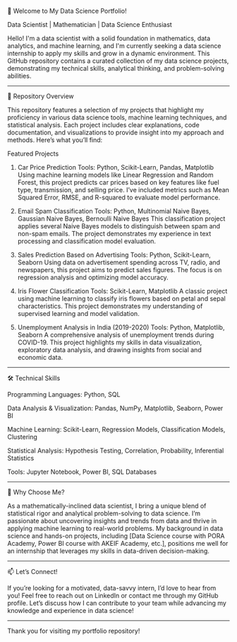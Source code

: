 
👋 Welcome to My Data Science Portfolio!

Data Scientist | Mathematician | Data Science Enthusiast

Hello! I'm a data scientist 
with a solid foundation in 
mathematics, data analytics, 
and machine learning, and I'm 
currently seeking a data science 
internship to apply my skills 
and grow in a dynamic environment. 
This GitHub repository contains a 
curated collection of my data 
science projects, demonstrating 
my technical skills, analytical 
thinking, and problem-solving 
abilities.


---

📂 Repository Overview

This repository features a 
selection of my projects that 
highlight my proficiency in 
various data science tools, 
machine learning techniques, 
and statistical analysis. 
Each project includes clear 
explanations, code documentation, 
and visualizations to provide 
insight into my approach and 
methods. Here’s what you’ll 
find:

Featured Projects

1. Car Price Prediction
Tools: Python, Scikit-Learn,
Pandas, Matplotlib
Using machine learning models
like Linear Regression and
Random Forest, this project
predicts car prices based on
key features like fuel type,
transmission, and selling
price. I’ve included metrics
such as Mean Squared Error,
RMSE, and R-squared to evaluate
model performance.

2. Email Spam Classification
Tools: Python, Multinomial
Naive Bayes, Gaussian Naive
Bayes, Bernoulli Naive Bayes
This classification project
applies several Naive Bayes
models to distinguish between
spam and non-spam emails.
The project demonstrates my
experience in text processing
and classification model
evaluation.

3. Sales Prediction Based on Advertising
Tools: Python, Scikit-Learn,
Seaborn
Using data on advertisement
spending across TV, radio,
and newspapers, this project
aims to predict sales figures. The focus is on regression analysis and optimizing model accuracy.

4. Iris Flower Classification
Tools: Scikit-Learn,
Matplotlib
A classic project using
machine learning to classify
iris flowers based on petal
and sepal characteristics.
This project demonstrates my
understanding of supervised
learning and model validation.

5. Unemployment Analysis in India (2019-2020)
Tools: Python, Matplotlib,
Seaborn
A comprehensive analysis of
unemployment trends during
COVID-19. This project
highlights my skills in data
visualization, exploratory
data analysis, and drawing
insights from social and
economic data.



---

🛠️ Technical Skills

Programming Languages: Python, SQL

Data Analysis & Visualization: 
Pandas, NumPy, Matplotlib, 
Seaborn, Power BI

Machine Learning: 
Scikit-Learn, Regression 
Models, Classification 
Models, Clustering

Statistical Analysis: 
Hypothesis Testing, 
Correlation, Probability, 
Inferential Statistics

Tools: Jupyter Notebook, Power BI, SQL Databases



---

🌟 Why Choose Me?

As a mathematically-inclined 
data scientist, I bring a 
unique blend of statistical 
rigor and analytical problem-solving 
to data science. 
I’m passionate about 
uncovering insights and 
trends from data and thrive 
in applying machine learning 
to real-world problems. 
My background in data science 
and hands-on projects, 
including [Data Science course with PORA Academy, Power BI course with AKEIF Academy, etc.],
positions me well for an 
internship that leverages my 
skills in data-driven decision-making.


---

📫 Let’s Connect!

If you’re looking for a 
motivated, data-savvy 
intern, I’d love to hear 
from you! Feel free to reach 
out on LinkedIn or contact 
me through my GitHub profile. 
Let’s discuss how I can 
contribute to your team while 
advancing my knowledge and 
experience in data science!


---

Thank you for visiting my portfolio repository!

